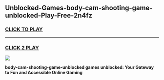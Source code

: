 
## Unblocked-Games-body-cam-shooting-game-unblocked-Play-Free-2n4fz
<h3>
<a href="https://premium76.site?title=body-cam-shooting-game-unblocked&ref=17A">CLICK TO PLAY</a></h3>
<hr>

<h3>
<a href="https://premium76.site?title=body-cam-shooting-game-unblocked&ref=17A">CLICK 2 PLAY</a>
  
</h3>

<a href="https://premium76.site?title=body-cam-shooting-game-unblocked&ref=17A"><img src="https://clearcache.store/games.png"></a>


**body-cam-shooting-game-unblocked games unblocked: Your Gateway to Fun and Accessible Online Gaming**
